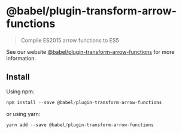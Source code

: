 # @babel/plugin-transform-arrow-functions

> Compile ES2015 arrow functions to ES5

See our website [@babel/plugin-transform-arrow-functions](https://new.babeljs.io/docs/en/next/babel-plugin-transform-arrow-functions.html) for more information.

## Install

Using npm:

```js
npm install --save @babel/plugin-transform-arrow-functions
```

or using yarn:

```js
yarn add --save @babel/plugin-transform-arrow-functions
```
